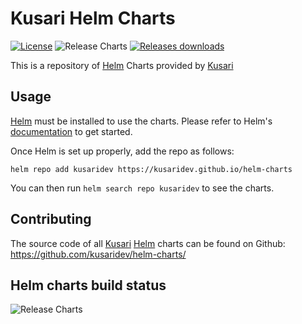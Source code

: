 # Kusari Helm Charts

[![License](https://img.shields.io/badge/license-MIT-blue)](https://opensource.org/license/mit/) ![Release Charts](https://github.com/kusaridev/helm-charts/actions/workflows/release.yaml/badge.svg) [![Releases downloads](https://img.shields.io/github/downloads/kusaridev/helm-charts/total.svg)](https://github.com/kusaridev/helm-charts/releases)

This is a repository of [Helm](https://helm.sh) Charts provided by [Kusari](https://kusari.dev)

## Usage
[Helm](https://helm.sh) must be installed to use the charts.
Please refer to Helm's [documentation](https://helm.sh/docs/) to get started.

Once Helm is set up properly, add the repo as follows:

```console
helm repo add kusaridev https://kusaridev.github.io/helm-charts
```
You can then run `helm search repo kusaridev` to see the charts.

## Contributing

The source code of all [Kusari](https://kusari.dev) [Helm](https://helm.sh) charts can be found on Github: <https://github.com/kusaridev/helm-charts/>

<!-- Keep full URL links to repo files because this README syncs from main to gh-pages.  -->
## Helm charts build status
![Release Charts](https://github.com/kusaridev/helm-charts/workflows/Release%20Charts/badge.svg?branch=main)

